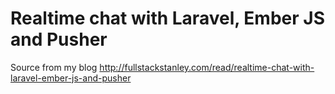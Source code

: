 # Realtime chat with Laravel, Ember JS and Pusher

Source from my blog http://fullstackstanley.com/read/realtime-chat-with-laravel-ember-js-and-pusher
